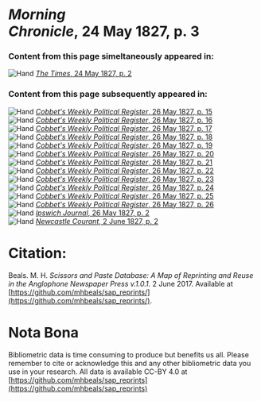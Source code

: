 # *Morning Chronicle*, 24 May 1827, p. 3  
  
### Content from this page simeltaneously appeared in:  
![Hand](http://scissorsandpaste.net/wp-content/uploads/2017/06/smallhandpointer.png) [*The Times*, 24 May 1827, p. 2](https://mhbeals.github.io/sap_html/The-Times/The-Times-24-May-1827-p-2)  
  
### Content from this page subsequently appeared in:  
![Hand](http://scissorsandpaste.net/wp-content/uploads/2017/06/smallhandpointer.png) [*Cobbet's Weekly Political Register*, 26 May 1827, p. 15](https://mhbeals.github.io/sap_html/Cobbet's-Weekly-Political-Register/Cobbet's-Weekly-Political-Register-26-May-1827-p-15)  
![Hand](http://scissorsandpaste.net/wp-content/uploads/2017/06/smallhandpointer.png) [*Cobbet's Weekly Political Register*, 26 May 1827, p. 16](https://mhbeals.github.io/sap_html/Cobbet's-Weekly-Political-Register/Cobbet's-Weekly-Political-Register-26-May-1827-p-16)  
![Hand](http://scissorsandpaste.net/wp-content/uploads/2017/06/smallhandpointer.png) [*Cobbet's Weekly Political Register*, 26 May 1827, p. 17](https://mhbeals.github.io/sap_html/Cobbet's-Weekly-Political-Register/Cobbet's-Weekly-Political-Register-26-May-1827-p-17)  
![Hand](http://scissorsandpaste.net/wp-content/uploads/2017/06/smallhandpointer.png) [*Cobbet's Weekly Political Register*, 26 May 1827, p. 18](https://mhbeals.github.io/sap_html/Cobbet's-Weekly-Political-Register/Cobbet's-Weekly-Political-Register-26-May-1827-p-18)  
![Hand](http://scissorsandpaste.net/wp-content/uploads/2017/06/smallhandpointer.png) [*Cobbet's Weekly Political Register*, 26 May 1827, p. 19](https://mhbeals.github.io/sap_html/Cobbet's-Weekly-Political-Register/Cobbet's-Weekly-Political-Register-26-May-1827-p-19)  
![Hand](http://scissorsandpaste.net/wp-content/uploads/2017/06/smallhandpointer.png) [*Cobbet's Weekly Political Register*, 26 May 1827, p. 20](https://mhbeals.github.io/sap_html/Cobbet's-Weekly-Political-Register/Cobbet's-Weekly-Political-Register-26-May-1827-p-20)  
![Hand](http://scissorsandpaste.net/wp-content/uploads/2017/06/smallhandpointer.png) [*Cobbet's Weekly Political Register*, 26 May 1827, p. 21](https://mhbeals.github.io/sap_html/Cobbet's-Weekly-Political-Register/Cobbet's-Weekly-Political-Register-26-May-1827-p-21)  
![Hand](http://scissorsandpaste.net/wp-content/uploads/2017/06/smallhandpointer.png) [*Cobbet's Weekly Political Register*, 26 May 1827, p. 22](https://mhbeals.github.io/sap_html/Cobbet's-Weekly-Political-Register/Cobbet's-Weekly-Political-Register-26-May-1827-p-22)  
![Hand](http://scissorsandpaste.net/wp-content/uploads/2017/06/smallhandpointer.png) [*Cobbet's Weekly Political Register*, 26 May 1827, p. 23](https://mhbeals.github.io/sap_html/Cobbet's-Weekly-Political-Register/Cobbet's-Weekly-Political-Register-26-May-1827-p-23)  
![Hand](http://scissorsandpaste.net/wp-content/uploads/2017/06/smallhandpointer.png) [*Cobbet's Weekly Political Register*, 26 May 1827, p. 24](https://mhbeals.github.io/sap_html/Cobbet's-Weekly-Political-Register/Cobbet's-Weekly-Political-Register-26-May-1827-p-24)  
![Hand](http://scissorsandpaste.net/wp-content/uploads/2017/06/smallhandpointer.png) [*Cobbet's Weekly Political Register*, 26 May 1827, p. 25](https://mhbeals.github.io/sap_html/Cobbet's-Weekly-Political-Register/Cobbet's-Weekly-Political-Register-26-May-1827-p-25)  
![Hand](http://scissorsandpaste.net/wp-content/uploads/2017/06/smallhandpointer.png) [*Cobbet's Weekly Political Register*, 26 May 1827, p. 26](https://mhbeals.github.io/sap_html/Cobbet's-Weekly-Political-Register/Cobbet's-Weekly-Political-Register-26-May-1827-p-26)  
![Hand](http://scissorsandpaste.net/wp-content/uploads/2017/06/smallhandpointer.png) [*Ipswich Journal*, 26 May 1827, p. 2](https://mhbeals.github.io/sap_html/Ipswich-Journal/Ipswich-Journal-26-May-1827-p-2)  
![Hand](http://scissorsandpaste.net/wp-content/uploads/2017/06/smallhandpointer.png) [*Newcastle Courant*, 2 June 1827, p. 2](https://mhbeals.github.io/sap_html/Newcastle-Courant/Newcastle-Courant-2-June-1827-p-2)  


# Citation: 

Beals. M. H. *Scissors and Paste Database: A Map of Reprinting and Reuse in the Anglophone Newspaper Press v.1.0.1.* 2 June 2017. Available at [https://github.com/mhbeals/sap_reprints/](https://github.com/mhbeals/sap_reprints/). 

# Nota Bona

Bibliometric data is time consuming to produce but benefits us all. Please remember to cite or acknowledge this and any other bibliometric data you use in your research. All data is available CC-BY 4.0 at [https://github.com/mhbeals/sap_reprints](https://github.com/mhbeals/sap_reprints)